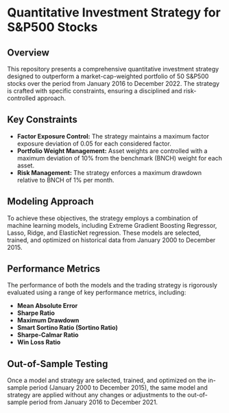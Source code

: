 # Quantitative Investment Strategy for S&P500 Stocks 

## Overview

This repository presents a comprehensive quantitative investment strategy designed to outperform a market-cap-weighted portfolio of 50 S&P500 stocks over the period from January 2016 to December 2022. The strategy is crafted with specific constraints, ensuring a disciplined and risk-controlled approach.

## Key Constraints

- **Factor Exposure Control:** The strategy maintains a maximum factor exposure deviation of 0.05 for each considered factor.
- **Portfolio Weight Management:** Asset weights are controlled with a maximum deviation of 10% from the benchmark (BNCH) weight for each asset.
- **Risk Management:** The strategy enforces a maximum drawdown relative to BNCH of 1% per month.

## Modeling Approach

To achieve these objectives, the strategy employs a combination of machine learning models, including Extreme Gradient Boosting Regressor, Lasso, Ridge, and ElasticNet regression. These models are selected, trained, and optimized on historical data from January 2000 to December 2015.

## Performance Metrics

The performance of both the models and the trading strategy is rigorously evaluated using a range of key performance metrics, including:

- **Mean Absolute Error**
- **Sharpe Ratio**
- **Maximum Drawdown**
- **Smart Sortino Ratio (Sortino Ratio)**
- **Sharpe-Calmar Ratio**
- **Win Loss Ratio**

## Out-of-Sample Testing

Once a model and strategy are selected, trained, and optimized on the in-sample period (January 2000 to December 2015), the same model and strategy are applied without any changes or adjustments to the out-of-sample period from January 2016 to December 2021.
